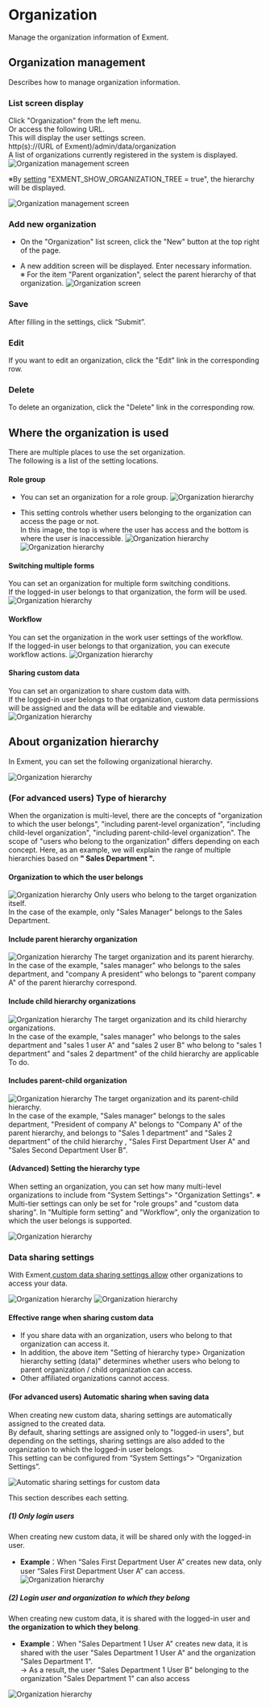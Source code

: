 # Organization
Manage the organization information of Exment.

## Organization management
Describes how to manage organization information.

### List screen display
Click "Organization" from the left menu.  
Or access the following URL.  
This will display the user settings screen.  
http(s)://(URL of Exment)/admin/data/organization  
A list of organizations currently registered in the system is displayed.  
![Organization management screen](img/organization/organization2.png)  
  
※By [setting](/config#Perform-hierarchical-display-on-the-department-list-page) "EXMENT_SHOW_ORGANIZATION_TREE = true", the hierarchy will be displayed.  

![Organization management screen](img/organization/organization3.png)

### Add new organization
- On the "Organization" list screen, click the "New" button at the top right of the page.  

- A new addition screen will be displayed. Enter necessary information.  
※ For the item "Parent organization", select the parent hierarchy of that organization.
![Organization screen](img/organization/organization4.png)

### Save
After filling in the settings, click “Submit”.

### Edit
If you want to edit an organization, click the "Edit" link in the corresponding row.

### Delete
To delete an organization, click the "Delete" link in the corresponding row.

## Where the organization is used
There are multiple places to use the set organization.  
The following is a list of the setting locations.


#### Role group
- You can set an organization for a role group.
![Organization hierarchy](img/organization/organization8.png)

- This setting controls whether users belonging to the organization can access the page or not.  
In this image, the top is where the user has access and the bottom is where the user is inaccessible.
![Organization hierarchy](img/organization/organization16.png)
![Organization hierarchy](img/organization/organization17.png)


#### Switching multiple forms
You can set an organization for multiple form switching conditions.  
If the logged-in user belongs to that organization, the form will be used.
![Organization hierarchy](img/organization/organization9.png)


#### Workflow
You can set the organization in the work user settings of the workflow.  
If the logged-in user belongs to that organization, you can execute workflow actions.
![Organization hierarchy](img/organization/organization10.png)


#### Sharing custom data
You can set an organization to share custom data with.  
If the logged-in user belongs to that organization, custom data permissions will be assigned and the data will be editable and viewable.  
![Organization hierarchy](img/organization/organization6.png)


## About organization hierarchy
In Exment, you can set the following organizational hierarchy.

![Organization hierarchy](img/organization/organization1.png)


### (For advanced users) Type of hierarchy
When the organization is multi-level, there are the concepts of "organization to which the user belongs", "including parent-level organization", "including child-level organization", "including parent-child-level organization".
The scope of "users who belong to the organization" differs depending on each concept.
Here, as an example, we will explain the range of multiple hierarchies based on **" Sales Department ".**

#### Organization to which the user belongs
![Organization hierarchy](img/organization/organization12.png)
Only users who belong to the target organization itself.  
In the case of the example, only "Sales Manager" belongs to the Sales Department.


#### Include parent hierarchy organization

![Organization hierarchy](img/organization/organization13.png)
The target organization and its parent hierarchy.  
In the case of the example, "sales manager" who belongs to the sales department, and "company A president" who belongs to "parent company A" of the parent hierarchy correspond.


#### Include child hierarchy organizations
![Organization hierarchy](img/organization/organization14.png)
The target organization and its child hierarchy organizations.  
In the case of the example, "sales manager" who belongs to the sales department and "sales 1 user A" and "sales 2 user B" who belong to "sales 1 department" and "sales 2 department" of the child hierarchy are applicable To do.


#### Includes parent-child organization
![Organization hierarchy](img/organization/organization15.png)
The target organization and its parent-child hierarchy.  
In the case of the example, "Sales manager" belongs to the sales department, "President of company A" belongs to "Company A" of the parent hierarchy, and belongs to "Sales 1 department" and "Sales 2 department" of the child hierarchy , "Sales First Department User A" and "Sales Second Department User B".


<h4 id="kaisou_syurui">(Advanced) Setting the hierarchy type</h4>
When setting an organization, you can set how many multi-level organizations to include from "System Settings"> "Organization Settings".  
※ Multi-tier settings can only be set for "role groups" and "custom data sharing".  
In "Multiple form setting" and "Workflow", only the organization to which the user belongs is supported.  

![Organization hierarchy](img/organization/organization18.png)


### Data sharing settings
With Exment,[custom data sharing settings allow](/data_details#Data-sharing) other organizations to access your data.

![Organization hierarchy](img/organization/organization5.png)
![Organization hierarchy](img/organization/organization6.png)


#### Effective range when sharing custom data
- If you share data with an organization, users who belong to that organization can access it.  
- In addition, the above item "Setting of hierarchy type> Organization hierarchy setting (data)" determines whether users who belong to parent organization / child organization can access.  
- Other affiliated organizations cannot access.  


<h4 id="kyouyu_jidou">(For advanced users) Automatic sharing when saving data</h4>

When creating new custom data, sharing settings are automatically assigned to the created data.  
By default, sharing settings are assigned only to "logged-in users", but depending on the settings, sharing settings are also added to the organization to which the logged-in user belongs.  
This setting can be configured from “System Settings”> “Organization Settings”.  

![Automatic sharing settings for custom data](img/organization/custom_table_organization1.png)

This section describes each setting.

##### (1) Only login users
When creating new custom data, it will be shared only with the logged-in user.  
- **Example**：When “Sales First Department User A” creates new data, only user “Sales First Department User A” can access.  
![Organization hierarchy](img/organization/organization19.png)


##### (2) Login user and organization to which they belong
When creating new custom data, it is shared with the logged-in user and **the organization to which they belong**.  
- **Example**：When "Sales Department 1 User A" creates new data, it is shared with the user "Sales Department 1 User A" and the organization "Sales Department 1".  
→ As a result, the user "Sales Department 1 User B" belonging to the organization "Sales Department 1" can also access

![Organization hierarchy](img/organization/organization20.png)
